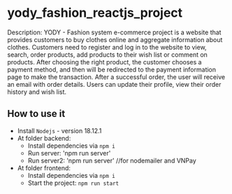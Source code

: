 # yody_fashion_reactjs_project
Description: YODY - Fashion system e-commerce project is a website that provides customers to buy clothes online and aggregate information about clothes. Customers need to register and log in to the website to view, search, order products, add products to their wish list or comment on products. After choosing the right product, the customer chooses a payment method, and then will be redirected to the payment information page to make the transaction. After a successful order, the user will receive an email with order details. Users can update their profile, view their order history and wish list.
## How to use it 

- Install `Nodejs` - version 18.12.1  
- At folder backend:
  + Install dependencies via `npm i`
  + Run server: 'npm run server' 
  + Run server2: 'npm run server' //for nodemailer and VNPay
- At folder frontend:
  + Install dependencies via `npm i`
  + Start the project: `npm run start` 
